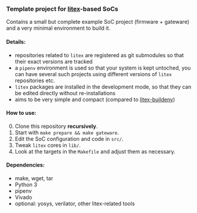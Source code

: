 ### Template project for [litex](https://github.com/enjoy-digital/litex)-based SoCs

Contains a small but complete example SoC project (firmware + gateware) and a very minimal
environment to build it.

#### Details:
- repositories related to `litex` are registered as git submodules so that their
exact versions are tracked
- a `pipenv` environment is used so that your system is kept untoched, 
you can have several such projects using different versions of `litex` 
repositories etc.
- `litex` packages are installed in the development mode, so that they can be edited directly without re-installations
- aims to be very simple and compact (compared to [litex-buildenv](https://github.com/timvideos/litex-buildenv))

#### How to use:
0. Clone this repository **recursively**.
1. Start with `make prepare && make gateware`. 
2. Edit the SoC configuration and code in `src/`. 
3. Tweak `litex` cores in `lib/`.
4. Look at the targets in the `Makefile` and adjust them as necessary.

#### Dependencies:
 - make, wget, tar
 - Python 3
 - pipenv
 - Vivado
 - optional: yosys, verilator, other litex-related tools
